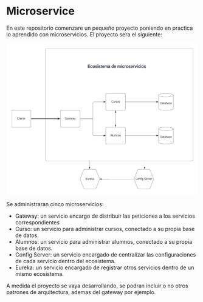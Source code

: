 # Microservice

En este repositorio comenzare un pequeño proyecto poniendo en practica lo aprendido con microservicios.
El proyecto sera el siguiente:

<p align="center">
    <img width="650" height="400" src="img/microservice.png" />
</p>

Se administraran cinco microservicios:
* Gateway: un servicio encargo de distribuir las peticiones a los servicios correspondientes
* Curso: un servicio para administrar cursos, conectado a su propia base de datos.
* Alumnos: un servicio para administrar alumnos, conectado a su propia base de datos.
* Config Server: un servicio encargado de centralizar las configuraciones de cada servicio dentro del ecosistema.
* Eureka: un servicio encargado de registrar otros servicios dentro de un mismo ecosistema.

A medida el proyecto se vaya desarrollando, se podran incluir o no otros patrones de arquitectura, ademas del gateway por ejemplo.

